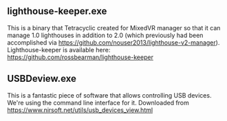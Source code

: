 ## lighthouse-keeper.exe
This is a binary that Tetracyclic created for MixedVR manager so that it can manage 1.0 lighthouses in addition to 2.0 (which previously had been accomplished via https://github.com/nouser2013/lighthouse-v2-manager). Lighthouse-keeper is available here: https://github.com/rossbearman/lighthouse-keeper

## USBDeview.exe
This is a fantastic piece of software that allows controlling USB devices. We're using the command line interface for it. Downloaded from https://www.nirsoft.net/utils/usb_devices_view.html